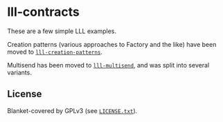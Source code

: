 # lll-contracts

These are a few simple LLL examples.

Creation patterns (various approaches to Factory and the like) have been
moved to [`lll-creation-patterns`](https://gitlab.com/veox/lll-creation-patterns).

Multisend has been moved to [`lll-multisend`](https://gitlab.com/veox/lll-multisend),
and was split into several variants.


## License

Blanket-covered by GPLv3 (see [`LICENSE.txt`](LICENSE.txt)).
